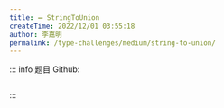```yaml
---
title: ➖ StringToUnion
createTime: 2022/12/01 03:55:18
author: 李嘉明
permalink: /type-challenges/medium/string-to-union/
---
```


::: info 题目
Github: []()

```ts

```

:::
